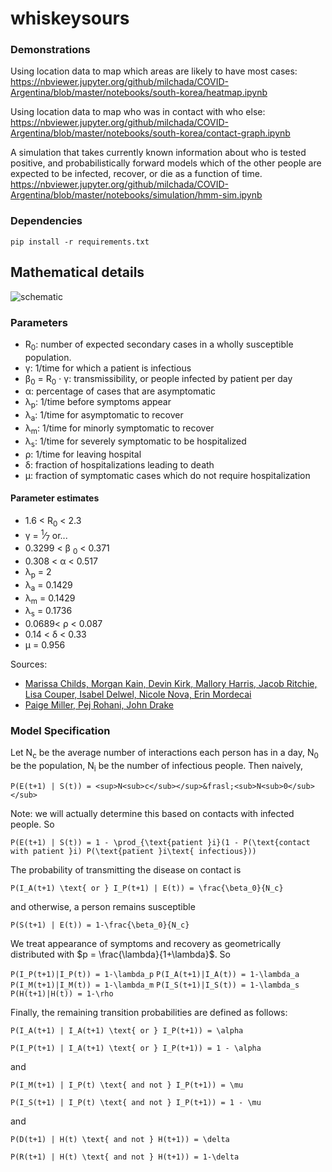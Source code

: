 # whiskeysours

### Demonstrations
Using location data to map which areas are likely to have most cases: https://nbviewer.jupyter.org/github/milchada/COVID-Argentina/blob/master/notebooks/south-korea/heatmap.ipynb

Using location data to map who was in contact with who else: https://nbviewer.jupyter.org/github/milchada/COVID-Argentina/blob/master/notebooks/south-korea/contact-graph.ipynb

A simulation that takes currently known information about who is tested positive, and probabilistically forward models which of the other people are expected to be infected, recover, or die as a function of time. https://nbviewer.jupyter.org/github/milchada/COVID-Argentina/blob/master/notebooks/simulation/hmm-sim.ipynb

### Dependencies

```
pip install -r requirements.txt
```

## Mathematical details

![schematic](https://covid-measures.github.io/model_schematic.png)

### Parameters

* R<sub>0</sub>: number of expected secondary cases in a wholly susceptible population.
* &gamma;: 1/time for which a patient is infectious
* &beta;<sub>0</sub> = R<sub>0</sub> &sdot; &gamma;: transmissibility, or people infected by patient per day
* &alpha;: percentage of cases that are asymptomatic
* &lambda;<sub>p</sub>: 1/time before symptoms appear
* &lambda;<sub>a</sub>: 1/time for asymptomatic to recover
* &lambda;<sub>m</sub>: 1/time for minorly symptomatic to recover
* &lambda;<sub>s</sub>: 1/time for severely symptomatic to be hospitalized
* &rho;: 1/time for leaving hospital
* &delta;: fraction of hospitalizations leading to death
* &mu;: fraction of symptomatic cases which do not require hospitalization

#### Parameter estimates

* 1.6 < R<sub>0</sub> < 2.3
* &gamma; = <sup>1</sup>&frasl;<sub>7</sub> or...
* 0.3299 < &beta; <sub>0</sub> < 0.371
* 0.308 < &alpha; < 0.517
* &lambda;<sub>p</sub> = 2
* &lambda;<sub>a</sub> = 0.1429
* &lambda;<sub>m</sub> = 0.1429
* &lambda;<sub>s</sub> = 0.1736
* 0.0689< &rho; < 0.087
* 0.14 < &delta; < 0.33
* &mu; = 0.956

Sources:
* [Marissa Childs, Morgan Kain, Devin Kirk, Mallory Harris, Jacob Ritchie, Lisa Couper, Isabel Delwel, Nicole Nova, Erin Mordecai](https://github.com/morgankain/COVID_interventions/blob/master/covid_params.csv)
* [Paige Miller, Pej Rohani, John Drake](http://2019-coronavirus-tracker.com/parameters-supplement.html)

### Model Specification

Let N<sub>c</sub> be the average number of interactions each person has in a day, N<sub>0</sub> be the population, N<sub>i</sub> be the number of infectious people. Then naively,

`P(E(t+1) | S(t)) = <sup>N<sub>c</sub></sup>&frasl;<sub>N<sub>0</sub></sub>`

Note: we will actually determine this based on contacts with infected people. So

`P(E(t+1) | S(t)) = 1 - \prod_{\text{patient }i}(1 - P(\text{contact with patient }i) P(\text{patient }i\text{ infectious}))`

The probability of transmitting the disease on contact is

`P(I_A(t+1) \text{ or } I_P(t+1) | E(t)) = \frac{\beta_0}{N_c}`

and otherwise, a person remains susceptible

`P(S(t+1) | E(t)) = 1-\frac{\beta_0}{N_c}`

We treat appearance of symptoms and recovery as geometrically distributed with $p = \frac{\lambda}{1+\lambda}$. So

`P(I_P(t+1)|I_P(t)) = 1-\lambda_p`
`P(I_A(t+1)|I_A(t)) = 1-\lambda_a`
`P(I_M(t+1)|I_M(t)) = 1-\lambda_m`
`P(I_S(t+1)|I_S(t)) = 1-\lambda_s`
`P(H(t+1)|H(t)) = 1-\rho`

Finally, the remaining transition probabilities are defined as follows:

`P(I_A(t+1) | I_A(t+1) \text{ or } I_P(t+1)) = \alpha`

`P(I_P(t+1) | I_A(t+1) \text{ or } I_P(t+1)) = 1 - \alpha`

and

`P(I_M(t+1) | I_P(t) \text{ and not } I_P(t+1)) = \mu`

`P(I_S(t+1) | I_P(t) \text{ and not } I_P(t+1)) = 1 - \mu`

and

`P(D(t+1) | H(t) \text{ and not } H(t+1)) = \delta`

`P(R(t+1) | H(t) \text{ and not } H(t+1)) = 1-\delta`
